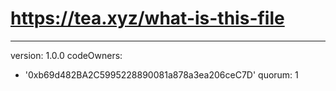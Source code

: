 # https://tea.xyz/what-is-this-file
---
version: 1.0.0
codeOwners:
  - '0xb69d482BA2C5995228890081a878a3ea206ceC7D'
quorum: 1
